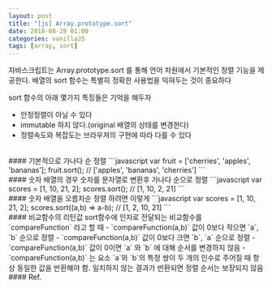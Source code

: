 ```yaml
---
layout: post
title: "[js] Array.prototype.sort"
date: 2018-08-28 01:00
categories: vanillaJS
tags: [array, sort]
---
```

자바스크립트는 Array.prototype.sort 를 통해 언어 차원에서 기본적인 정렬 기능을 제공한다. 배열의 sort 함수는 특별히 정확한 사용법을 익혀두는 것이 중요하다

sort 함수의 아래 몇가지 특징들은 기억을 해두자
- 안정정렬이 아닐 수 있다
- immutable 하지 않다.(original 배열의 상태를 변경한다)
- 정렬속도와 복잡도는 브라우져의 구현에 따라 다를 수 있다

<br>
#### 기본적으로 가나다 순 정렬
```javascript
var fruit = ['cherries', 'apples', 'bananas'];
fruit.sort(); // ['apples', 'bananas', 'cherries']
```

<br>
#### 숫자 배열의 경우 숫자를 문자열로 변환후 가나다 순으로 정렬
```javascript
var scores = [1, 10, 21, 2]; 
scores.sort(); // [1, 10, 2, 21]
```

<br>
#### 숫자 배열을 오름차순 정렬 하려면 이렇게
```javascript
var scores = [1, 10, 21, 2]; 
scores.sort((a,b) => a-b); // [1, 2, 10, 21]
```

<br>
#### 비교함수의 리턴값
sort함수에 인자로 전달되는 비교함수를 `compareFunction` 라고 할 때
- `compareFunction(a,b)` 값이 0보다 작으면 `a`, `b` 순으로 정렬
- `compareFunction(a,b)` 값이 0보다 크면 `b`, `a` 순으로 정렬
- `compareFunction(a,b)` 값이 0이면 `a` 와 `b` 에 대해 순서를 변경하지 않음
- `compareFunction(a,b)` 는 요소 `a`와 `b`의 특정 쌍이 두 개의 인수로 주어질 때 항상 동일한 값을 반환해야 함. 일치하지 않는 결과가 반환되면 정렬 순서는 보장되지 않음

<br>
#### Ref.
<https://developer.mozilla.org/ko/docs/Web/JavaScript/Reference/Global_Objects/Array/sort>
